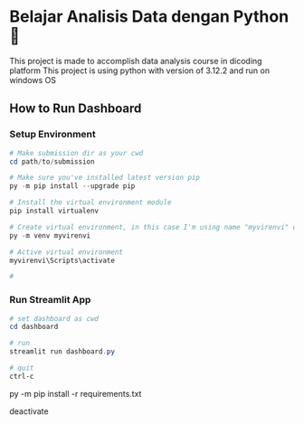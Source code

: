 # Belajar Analisis Data dengan Python :pray:

This project is made to accomplish data analysis course in dicoding platform
This project is using python with version of 3.12.2 and run on windows OS

## How to Run Dashboard

### Setup Environment
```Powershell
# Make submission dir as your cwd
cd path/to/submission

# Make sure you've installed latest version pip
py -m pip install --upgrade pip

# Install the virtual environment module
pip install virtualenv

# Create virtual environment, in this case I'm using name "myvirenvi" or you can give other name like you want or like it
py -m venv myvirenvi

# Active virtual environment
myvirenvi\Scripts\activate

# 
```

### Run Streamlit App
```Powershell
# set dashboard as cwd
cd dashboard

# run
streamlit run dashboard.py

# quit
ctrl-c
```


py -m pip install -r requirements.txt


deactivate